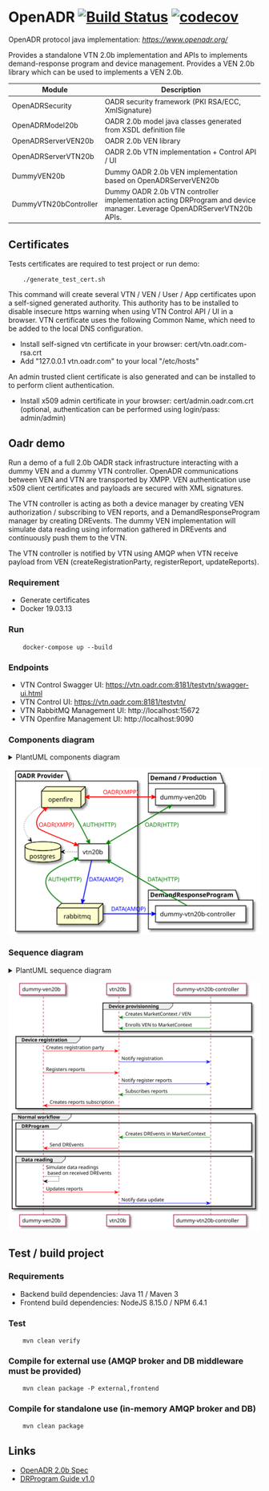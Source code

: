 # OpenADR  [![Build Status](https://travis-ci.org/avob/OpenADR.svg?branch=master)](https://travis-ci.org/avob/OpenADR)  [![codecov](https://codecov.io/gh/avob/OpenADR/branch/master/graph/badge.svg)](https://codecov.io/gh/avob/OpenADR)


OpenADR protocol java implementation: *https://www.openadr.org/*

Provides a standalone VTN 2.0b implementation and APIs to implements demand-response program and device management.
Provides a VEN 2.0b library which can be used to implements a VEN 2.0b.



Module | Description
------------- | ------------- 
OpenADRSecurity | OADR security framework (PKI RSA/ECC, XmlSignature)
OpenADRModel20b | OADR 2.0b model java classes generated from XSDL definition file
OpenADRServerVEN20b | OADR 2.0b VEN library
OpenADRServerVTN20b | OADR 2.0b VTN implementation + Control API / UI
DummyVEN20b | Dummy OADR 2.0b VEN implementation based on OpenADRServerVEN20b
DummyVTN20bController | Dummy OADR 2.0b VTN controller implementation acting DRProgram and device manager. Leverage OpenADRServerVTN20b APIs.


## Certificates

Tests certificates are required to test project or run demo:
```shell
	./generate_test_cert.sh
```

This command will create several VTN / VEN / User / App certificates upon a self-signed generated authority. This authority has to be installed to disable insecure https warning when using VTN Control API / UI in a browser. VTN certificate uses the following Common Name, which need to be added to the local DNS configuration.

- Install self-signed vtn certificate in your browser: cert/vtn.oadr.com-rsa.crt
- Add "127.0.0.1 vtn.oadr.com" to your local "/etc/hosts"

 An admin trusted client certificate is also generated and can be installed to to perform client authentication.

- Install x509 admin certificate in your browser: cert/admin.oadr.com.crt (optional, authentication can be performed using login/pass: admin/admin)

## Oadr demo

Run a demo of a full 2.0b OADR stack infrastructure interacting with a dummy VEN and a dummy VTN controller. OpenADR communications between VEN and VTN are transported by XMPP. VEN authentication use x509 client certificates and payloads are secured with XML signatures.

The VTN controller is acting as both a device manager by creating VEN authorization / subscribing to VEN reports, and a DemandResponseProgram manager by creating DREvents. The dummy VEN implementation will simulate data reading using information gathered in DREvents and continuously push them to the VTN. 

The VTN controller is notified by VTN using AMQP when VTN receive payload from VEN (createRegistrationParty, registerReport, updateReports).

### Requirement

- Generate certificates
- Docker 19.03.13

### Run

```shell
	docker-compose up --build
```

### Endpoints

- VTN Control Swagger UI: https://vtn.oadr.com:8181/testvtn/swagger-ui.html
- VTN Control UI: https://vtn.oadr.com:8181/testvtn/
- VTN RabbitMQ Management UI: http://localhost:15672
- VTN Openfire Management UI: http://localhost:9090

### Components diagram

<details>
	<summary>PlantUML components diagram</summary>
	```
	@startuml demo_component_diagram

	package "Demand / Production" {
	    rectangle "dummy-ven20b" as dummyVen #FFF
	}

	package "OADR Provider" {
	    rectangle "vtn20b" as vtn #FFF
	    database postgres
	    node rabbitmq
	    node openfire
	}

	package "DemandResponseProgram" {
	    rectangle "dummy-drprogram" as dummyDRProgram #FFF
	}


	vtn <-up-> openfire #line:red;line.bold;text:red  : OADR(XMPP)
	openfire -> vtn #green;line.bold;text:green : AUTH(HTTP)
	vtn -down-> rabbitmq #blue;line.bold;text:blue   : DATA(AMQP)
	dummyVen <--> vtn #green;line.bold;text:green : OADR(HTTP)
	dummyVen <-> openfire #line:red;line.bold;text:red  : OADR(XMPP)
	openfire -> postgres #black;line.dotted;text:black
	vtn -> postgres #black;line.dotted;text:black
	rabbitmq -down-> vtn #green;line.bold;text:green : AUTH(HTTP)
	dummyDRProgram -up-> vtn #green;line.bold;text:green : DATA(HTTP)
	dummyDRProgram <-- rabbitmq #blue;line.bold;text:blue   : DATA(AMQP)

	@enduml
	```

</details>

![](demo_component_diagram.svg)

### Sequence diagram

<details>
	<summary>PlantUML sequence diagram</summary>
	```
	@startuml demo_sequence_diagram

	participant "dummy-ven20b" as dummyVen #FFF
	participant "vtn20b" as vtn #FFF
	participant "dummy-drprogram" as dummyDRProgram #FFF

	group Device provisionning
	dummyDRProgram -[#green]> vtn: Creates MarketContext / VEN
	dummyDRProgram -[#green]> vtn: Enrolls VEN to MarketContext
	end 

	group Device registration
	dummyVen -[#red]> vtn: Creates registration party
	vtn -[#blue]> dummyDRProgram: Notify registration



	dummyVen -[#red]> vtn: Registers reports
	vtn -[#blue]> dummyDRProgram: Notify register reports
	dummyDRProgram-[#green]> vtn: Subscribes reports
	vtn -[#red]> dummyVen: Creates reports subscription
	end

	group Normal workflow
	group DRProgram
	dummyDRProgram -[#green]> vtn: Creates DREvents in MarketContext
	dummyVen <[#red]- vtn: Send DREvents
	end
	group Data reading
	dummyVen -[#black]-> dummyVen: Simulate data readings\n based on received DREvents
	dummyVen -[#red]> vtn: Updates reports
	vtn -[#blue]> dummyDRProgram: Notify data update
	end

	end

	@enduml
	```
</details>

![](demo_sequence_diagram.svg)


## Test / build project

### Requirements
- Backend build dependencies: Java 11 / Maven 3
- Frontend build dependencies: NodeJS 8.15.0 / NPM 6.4.1

### Test

```shell
	mvn clean verify
```

### Compile for external use (AMQP broker and DB middleware must be provided)

```shell
	mvn clean package -P external,frontend 
```

### Compile for standalone use (in-memory AMQP broker and DB)

```shell
	mvn clean package
```

## Links

- [OpenADR 2.0b Spec](https://cimug.ucaiug.org/Projects/CIM-OpenADR/Shared%20Documents/Source%20Documents/OpenADR%20Alliance/OpenADR_2_0b_Profile_Specification_v1.0.pdf)
- [DRProgram Guide v1.0](https://www.openadr.org/assets/openadr_drprogramguide_v1.0.pdf)

